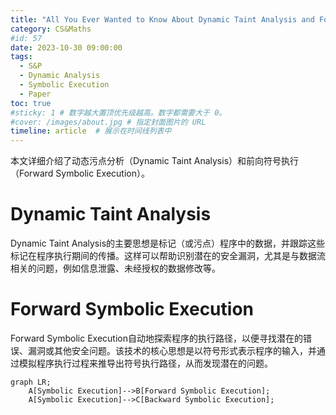 ```yaml
---
title: "All You Ever Wanted to Know About Dynamic Taint Analysis and Forward Symbolic Execution 阅读"
category: CS&Maths
#id: 57
date: 2023-10-30 09:00:00
tags: 
  - S&P
  - Dynamic Analysis
  - Symbolic Execution
  - Paper
toc: true
#sticky: 1 # 数字越大置顶优先级越高。数字都需要大于 0。
#cover: /images/about.jpg # 指定封面图片的 URL
timeline: article  # 展示在时间线列表中
---
```


本文详细介绍了动态污点分析（Dynamic Taint Analysis）和前向符号执行（Forward Symbolic Execution）。
<!--more-->

# Dynamic Taint Analysis
Dynamic Taint Analysis的主要思想是标记（或污点）程序中的数据，并跟踪这些标记在程序执行期间的传播。这样可以帮助识别潜在的安全漏洞，尤其是与数据流相关的问题，例如信息泄露、未经授权的数据修改等。

# Forward Symbolic Execution

Forward Symbolic Execution自动地探索程序的执行路径，以便寻找潜在的错误、漏洞或其他安全问题。该技术的核心思想是以符号形式表示程序的输入，并通过模拟程序执行过程来推导出符号执行路径，从而发现潜在的问题。
```mermaid
graph LR;
    A[Symbolic Execution]-->B[Forward Symbolic Execution];
    A[Symbolic Execution]-->C[Backward Symbolic Execution];
```
